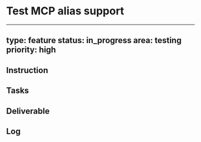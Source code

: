 # Test MCP alias support

---
type: feature
status: in_progress
area: testing
priority: high
---


## Instruction

## Tasks

## Deliverable

## Log

